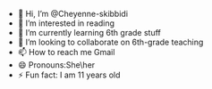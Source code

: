 - 👋 Hi, I’m @Cheyenne-skibbidi
- 👀 I’m interested in reading
- 🌱 I’m currently learning 6th grade stuff
- 💞️ I’m looking to collaborate on 6th-grade teaching
- 📫 How to reach me Gmail
- 😄 Pronouns:She\her
- ⚡ Fun fact: I am 11 years old

<!---
Cheyenne-skibbidi/Cheyenne-skibbidi is a ✨ special ✨ repository because its `README.md` (this file) appears on your GitHub profile.
You can click the Preview link to take a look at your changes.
--->
